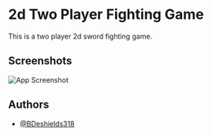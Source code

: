 
# 2d Two Player Fighting Game

This is a two player 2d sword fighting game.

## Screenshots

![App Screenshot](/relative/path/to/img/screnshot.png?raw=true "2d Fighting Game")



## Authors

- [@BDeshields318](https://www.github.com/BDeshields318)

